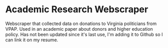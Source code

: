 # Academic Research Webscraper
Webscraper that collected data on donations to Virginia politicians from VPAP. Used in an academic paper about donors and higher education policy. Has not been updated since it's last use, I'm adding it to Github so I can link it on my resume.